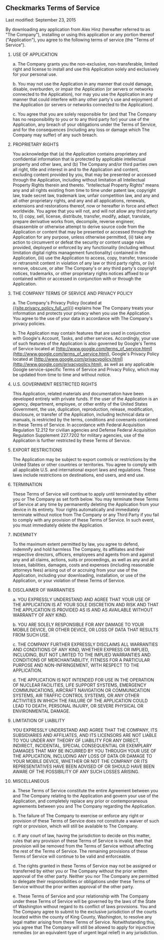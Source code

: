 ## Checkmarks Terms of Service

Last modified: September 23, 2015

By downloading any application from Alex Hinz (hereafter referred to as "The Company"), installing or using this application or any portion thereof ("Application"), you agree to the following terms of service (the "Terms of Service").

1. USE OF APPLICATION

    a. The Company grants you the non-exclusive, non-transferable, limited right and license to install and use this Application solely and exclusively for your personal use.

    b. You may not use the Application in any manner that could damage, disable, overburden, or impair the Application (or servers or networks connected to the Application), nor may you use the Application in any manner that could interfere with any other party's use and enjoyment of the Application (or servers or networks connected to the Application).

    c. You agree that you are solely responsible for (and that The Company has no responsibility to you or to any third party for) your use of the Application, any breach of your obligations under the Terms of Service, and for the consequences (including any loss or damage which The Company may suffer) of any such breach.

2. PROPRIETARY RIGHTS

    You acknowledge that (a) the Application contains proprietary and confidential information that is protected by applicable intellectual property and other laws, and (b) The Company and/or third parties own all right, title and interest in and to the Application and content, excluding content provided by you, that may be presented or accessed through the Application, including without limitation all Intellectual Property Rights therein and thereto. "Intellectual Property Rights" means any and all rights existing from time to time under patent law, copyright law, trade secret law, trademark law, unfair competition law, and any and all other proprietary rights, and any and all applications, renewals, extensions and restorations thereof, now or hereafter in force and effect worldwide. You agree that you will not, and will not allow any third party to, (i) copy, sell, license, distribute, transfer, modify, adapt, translate, prepare derivative works from, decompile, reverse engineer, disassemble or otherwise attempt to derive source code from the Application or content that may be presented or accessed through the Application for any purpose, unless otherwise permitted, (ii) take any action to circumvent or defeat the security or content usage rules provided, deployed or enforced by any functionality (including without limitation digital rights management functionality) contained in the Application, (iii) use the Application to access, copy, transfer, transcode or retransmit content in violation of any law or third party rights, or (iv) remove, obscure, or alter The Company's or any third party's copyright notices, trademarks, or other proprietary rights notices affixed to or contained within or accessed in conjunction with or through the Application.

3. THE COMPANY TERMS OF SERVICE AND PRIVACY POLICY

    a. The Company's Privacy Policy (located at [{{site.privacy_policy_full_uri}}]({{site.privacy_policy_full_uri}})) explains how The Company treats your information and protects your privacy when you use the Application. You agree to the use of your data in accordance with The Company's privacy policies.

    b. The Application may contain features that are used in conjunction with Google's Account, Tasks, and other services. Accordingly, your use of such features of the Application is also governed by Google's Terms of Service located at [http://www.google.com/terms_of_service.html](http://www.google.com/terms_of_service.html), Google's Privacy Policy located at [http://www.google.com/privacypolicy.html](http://www.google.com/privacypolicy.html), as well as any applicable Google service-specific Terms of Service and Privacy Policy, which may be updated from time to time and without notice.

4. U.S. GOVERNMENT RESTRICTED RIGHTS

    This Application, related materials and documentation have been developed entirely with private funds. If the user of the Application is an agency, department, employee, or other entity of the United States Government, the use, duplication, reproduction, release, modification, disclosure, or transfer of the Application, including technical data or manuals, is restricted by the terms, conditions and covenants contained in these Terms of Service. In accordance with Federal Acquisition Regulation 12.212 for civilian agencies and Defense Federal Acquisition Regulation Supplement 227.7202 for military agencies, use of the Application is further restricted by these Terms of Service.

5. EXPORT RESTRICTIONS

    The Application may be subject to export controls or restrictions by the United States or other countries or territories. You agree to comply with all applicable U.S. and international export laws and regulations. These laws include restrictions on destinations, end users, and end use.

6. TERMINATION

    These Terms of Service will continue to apply until terminated by either you or The Company as set forth below. You may terminate these Terms of Service at any time by permanently deleting the Application from your device in its entirety. Your rights automatically and immediately terminate without notice from The Company or any Third Party if you fail to comply with any provision of these Terms of Service. In such event, you must immediately delete the Application.

7. INDEMNITY

    To the maximum extent permitted by law, you agree to defend, indemnify and hold harmless The Company, its affiliates and their respective directors, officers, employees and agents from and against any and all claims, actions, suits or proceedings, as well as any and all losses, liabilities, damages, costs and expenses (including reasonable attorneys fees) arising out of or accruing from your use of the Application, including your downloading, installation, or use of the Application, or your violation of these Terms of Service.

8. DISCLAIMER OF WARRANTIES

    a. YOU EXPRESSLY UNDERSTAND AND AGREE THAT YOUR USE OF THE APPLICATION IS AT YOUR SOLE DISCRETION AND RISK AND THAT THE APPLICATION IS PROVIDED AS IS AND AS AVAILABLE WITHOUT WARRANTY OF ANY KIND.

    b. YOU ARE SOLELY RESPONSIBLE FOR ANY DAMAGE TO YOUR MOBILE DEVICE, OR OTHER DEVICE, OR LOSS OF DATA THAT RESULTS FROM SUCH USE.

    c. THE COMPANY FURTHER EXPRESSLY DISCLAIMS ALL WARRANTIES AND CONDITIONS OF ANY KIND, WHETHER EXPRESS OR IMPLIED, INCLUDING, BUT NOT LIMITED TO THE IMPLIED WARRANTIES AND CONDITIONS OF MERCHANTABILITY, FITNESS FOR A PARTICULAR PURPOSE AND NON-INFRINGEMENT, WITH RESPECT TO THE APPLICATION.

    d. THE APPLICATION IS NOT INTENDED FOR USE IN THE OPERATION OF NUCLEAR FACILITIES, LIFE SUPPORT SYSTEMS, EMERGENCY COMMUNICATIONS, AIRCRAFT NAVIGATION OR COMMUNICATION SYSTEMS, AIR TRAFFIC CONTROL SYSTEMS, OR ANY OTHER ACTIVITIES IN WHICH THE FAILURE OF THE APPLICATION COULD LEAD TO DEATH, PERSONAL INJURY, OR SEVERE PHYSICAL OR ENVIRONMENTAL DAMAGE.

9. LIMITATION OF LIABILITY

    YOU EXPRESSLY UNDERSTAND AND AGREE THAT THE COMPANY, ITS SUBSIDIARIES AND AFFILIATES, AND ITS LICENSORS ARE NOT LIABLE TO YOU UNDER ANY THEORY OF LIABILITY FOR ANY DIRECT, INDIRECT, INCIDENTAL, SPECIAL CONSEQUENTIAL OR EXEMPLARY DAMAGES THAT MAY BE INCURRED BY YOU THROUGH YOUR USE OF THE APPLICATION, INCLUDING ANY LOSS OF DATA OR DAMAGE TO YOUR MOBILE DEVICE, WHETHER OR NOT THE COMPANY OR ITS REPRESENTATIVES HAVE BEEN ADVISED OF OR SHOULD HAVE BEEN AWARE OF THE POSSIBILITY OF ANY SUCH LOSSES ARISING.

10. MISCELLANEOUS

    a. These Terms of Service constitute the entire Agreement between you and The Company relating to the Application and govern your use of the Application, and completely replace any prior or contemporaneous agreements between you and The Company regarding the Application.

    b. The failure of The Company to exercise or enforce any right or provision of these Terms of Service does not constitute a waiver of such right or provision, which will still be available to The Company.

    c. If any court of law, having the jurisdiction to decide on this matter, rules that any provision of these Terms of Service is invalid, then that provision will be removed from the Terms of Service without affecting the rest of the Terms of Service. The remaining provisions of these Terms of Service will continue to be valid and enforceable.

    d. The rights granted in these Terms of Service may not be assigned or transferred by either you or The Company without the prior written approval of the other party. Neither you nor The Company are permitted to delegate their responsibilities or obligations under these Terms of Service without the prior written approval of the other party.

    e. These Terms of Service and your relationship with The Company under these Terms of Service will be governed by the laws of the State of Washington without regard to its conflict of laws provisions. You and The Company agree to submit to the exclusive jurisdiction of the courts located within the county of King County, Washington, to resolve any legal matter arising from these Terms of Service. Notwithstanding this, you agree that The Company will still be allowed to apply for injunctive remedies (or an equivalent type of urgent legal relief) in any jurisdiction.

